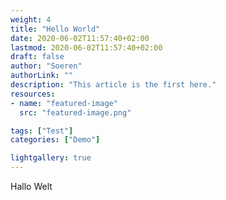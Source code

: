 ```yaml
---
weight: 4
title: "Hello World"
date: 2020-06-02T11:57:40+02:00
lastmod: 2020-06-02T11:57:40+02:00
draft: false
author: "Soeren"
authorLink: ""
description: "This article is the first here."
resources:
- name: "featured-image"
  src: "featured-image.png"

tags: ["Test"]
categories: ["Demo"]

lightgallery: true
---
```


Hallo Welt